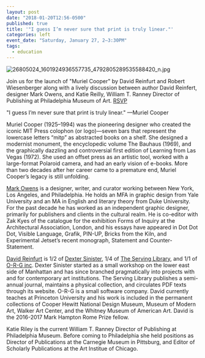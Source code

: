 ```yaml
---
layout: post
date: "2018-01-20T12:56-0500"
published: true
title: '"I guess I’m never sure that print is truly linear."'
categories: left
event_date: "Saturday, January 27, 2–3:30PM"
tags:
  - education
---
```


![26805024_1601924936557735_4792805289535588420_n.jpg]({{site.baseurl}}/assets/img/26805024_1601924936557735_4792805289535588420_n.jpg)

Join us for the launch of "Muriel Cooper" by David Reinfurt and Robert Wiesenberger along with a lively discussion between author David Reinfert, designer Mark Owens, and Katie Reilly, William T. Ranney Director of Publishing at Philadelphia Museum of Art. [RSVP](https://www.facebook.com/events/191290224948844/?notif_t=plan_user_joined&notif_id=1516459366897379)

"I guess I’m never sure that print is truly linear." —Muriel Cooper

Muriel Cooper (1925–1994) was the pioneering designer who created the iconic MIT Press colophon (or logo)—seven bars that represent the lowercase letters “mitp” as abstracted books on a shelf. She designed a modernist monument, the encyclopedic volume The Bauhaus (1969), and the graphically dazzling and controversial first edition of Learning from Las Vegas (1972). She used an offset press as an artistic tool, worked with a large-format Polaroid camera, and had an early vision of e-books. More than two decades after her career came to a premature end, Muriel Cooper’s legacy is still unfolding.

[Mark Owens](http://www.lifeofthemind.net/) is a designer, writer, and curator working between New York, Los Angeles, and Philadelphia. He holds an MFA in graphic design from Yale University and an MA in English and literary theory from Duke University. For the past decade he has worked as an independent graphic designer, primarily for publishers and clients in the cultural realm. He is co-editor with Zak Kyes of the catalogue for the exhibition Forms of Inquiry at the Architectural Association, London, and his essays have appeared in Dot Dot Dot, Visible Language, Grafik, PIN-UP, Bricks from the Kiln, and Experimental Jetset’s recent monograph, Statement and Counter-Statement.

[David Reinfurt](http://arts.princeton.edu/people/profiles/reinfurt/) is 1/2 of [Dexter Sinister](http://www.dextersinister.org/), 1/4 of [The Serving Library](http://www.servinglibrary.org/), and 1/1 of [O-R-G inc](http://www.o-r-g.com/). Dexter Sinister started as a small workshop on the lower east side of Manhattan and has since branched pragmatically into projects with and for contemporary art institutions. The Serving Library publishes a semi-annual journal, maintains a physical collection, and circulates PDF texts through its website. O-R-G is a small software company. David currently teaches at Princeton University and his work is included in the permanent collections of Cooper Hewitt National Design Museum, Museum of Modern Art, Walker Art Center, and the Whitney Museum of American Art. David is the 2016-2017 Mark Hampton Rome Prize fellow.

Katie Riley is the current William T. Ranney Director of Publishing at Philadelphia Museum. Before coming to Philadelphia she held positions as Director of Publications at the Carnegie Museum in Pittsburg, and Editor of Scholarly Publications at the Art Institue of Chicago.
